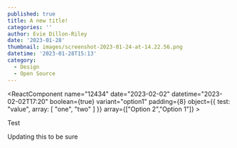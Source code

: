 ```yaml
---
published: true
title: A new title!
categories: ''
author: Evie Dillon-Riley
date: '2023-01-28'
thumbnail: images/screenshot-2023-01-24-at-14.22.56.png
datetime: '2023-01-28T15:13'
category:
  - Design
  - Open Source
---
```

<ReactComponent name="12434" date="2023-02-02" datetime="2023-02-02T17:20" boolean={true} variant="option1" padding={8} object={{
  test: "value",
  array: [
    "one",
    "two"
  ]
}} array={["Option 2","Option 1"]} >

Test

</ReactComponent>

Updating this to be sure

